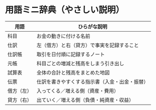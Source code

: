 # 用語ミニ辞典（やさしい説明）

| 用語       | ひらがな説明                                   |
| ---------- | ---------------------------------------------- |
| 科目       | お金の動きに付ける名前                         |
| 仕訳       | 左（借方）と右（貸方）で事実を記録すること     |
| 仕訳帳     | 取引を日付順に記録するノート                   |
| 元帳       | 科目ごとの増減と残高をしまう引き出し           |
| 試算表     | 全体の合計と残高をまとめた地図                 |
| 伝票       | 仕訳を書きやすくする指示書（入金・出金・振替） |
| 借方（左） | 入ってくる／増える側（資産・費用）             |
| 貸方（右） | 出ていく／増える側（負債・純資産・収益）       |
